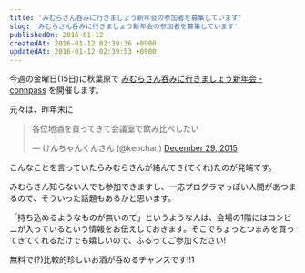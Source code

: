 ```yaml
---
title: 'みむらさん呑みに行きましょう新年会の参加者を募集しています'
slug: 'みむらさん呑みに行きましょう新年会の参加者を募集しています'
publishedOn: 2016-01-12
createdAt: 2016-01-12 02:39:36 +0900
updatedAt: 2016-01-12 02:39:53 +0900
---
```

今週の金曜日(15日)に秋葉原で [みむらさん呑みに行きましょう新年会 - connpass](https://connpass.com/event/24901/) を開催します。

元々は、昨年末に

<blockquote class="twitter-tweet" lang="en"><p lang="ja" dir="ltr">各位地酒を買ってきて会議室で飲み比べしたい</p>&mdash; けんちゃんくんさん (@kenchan) <a href="https://twitter.com/kenchan/status/681775030280175616">December 29, 2015</a></blockquote>
<script async src="//platform.twitter.com/widgets.js" charset="utf-8"></script>

こんなことを言っていたらみむらさんが絡んでき(てくれ)たのが発端です。

みむらさん知らない人でも参加できますし、一応プログラマっぽい人間があつまるので、そういった話題もあるかと思います。

「持ち込めるようなものが無いので」というような人は、会場の1階にはコンビニが入っているという情報をお伝えしておきます。そこでちょっとつまみを買ってきてくれるだけでも嬉しいので、ふるってご参加ください!

無料で(?)比較的珍しいお酒が呑めるチャンスです!!1
